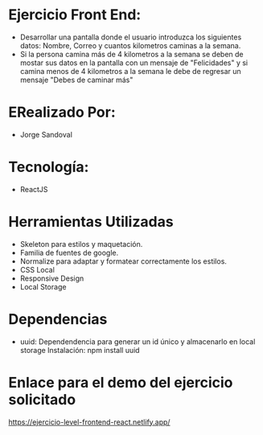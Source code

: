 # Ejercicio Front End:

- Desarrollar una pantalla donde el usuario introduzca los siguientes datos: Nombre, Correo y cuantos kilometros caminas a la semana.
- Si la persona camina más de 4 kilometros a la semana se deben de mostar sus datos en la pantalla con un mensaje de "Felicidades" y si camina menos de 4 kilometros a la semana le debe de regresar un mensaje "Debes de caminar más"

# ERealizado Por:

- Jorge Sandoval

# Tecnología:

- ReactJS

# Herramientas Utilizadas

- Skeleton para estilos y maquetación.
- Familia de fuentes de google.
- Normalize para adaptar y formatear correctamente los estilos.
- CSS Local
- Responsive Design
- Local Storage

# Dependencias

- uuid: Dependendencia para generar un id único y almacenarlo en local storage
  Instalación: npm install uuid

# Enlace para el demo del ejercicio solicitado

https://ejercicio-level-frontend-react.netlify.app/
